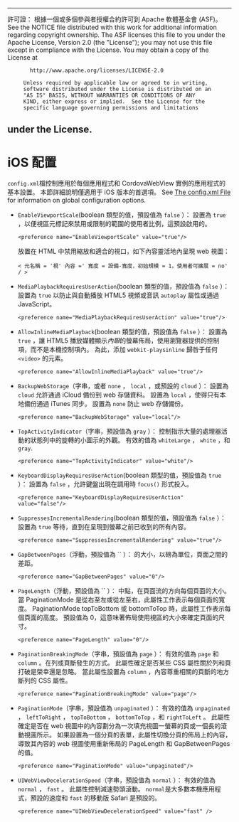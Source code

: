 * * *

許可證： 根據一個或多個參與者授權合約許可到 Apache 軟體基金會 (ASF)。 See the NOTICE file distributed with this work for additional information regarding copyright ownership. The ASF licenses this file to you under the Apache License, Version 2.0 (the "License"); you may not use this file except in compliance with the License. You may obtain a copy of the License at

           http://www.apache.org/licenses/LICENSE-2.0
    
         Unless required by applicable law or agreed to in writing,
         software distributed under the License is distributed on an
         "AS IS" BASIS, WITHOUT WARRANTIES OR CONDITIONS OF ANY
         KIND, either express or implied.  See the License for the
         specific language governing permissions and limitations
    

## under the License.

# iOS 配置

`config.xml`檔控制應用於每個應用程式和 CordovaWebView 實例的應用程式的基本設置。 本節詳細說明僅適用于 iOS 版本的首選項。 See [The config.xml File][1] for information on global configuration options.

 [1]: config_ref_index.md.html#The%20config.xml%20File

*   `EnableViewportScale`(boolean 類型的值，預設值為 `false` ）： 設置為 `true` ，以便視區元標記來禁用或限制的範圍的使用者比例，這預設啟用的。
    
        <preference name="EnableViewportScale" value="true"/>
        
    
    放置在 HTML 中禁用縮放和適合的視口，如下內容靈活地內呈現 web 視圖：
    
        < 元名稱 = '視' 內容 =' 寬度 = 設備-寬度，初始規模 = 1，使用者可擴展 = no' / >
        

*   `MediaPlaybackRequiresUserAction`(boolean 類型的值，預設值為 `false` ）： 設置為 `true` 以防止與自動播放 HTML5 視頻或音訊 `autoplay` 屬性或通過 JavaScript。
    
        <preference name="MediaPlaybackRequiresUserAction" value="true"/>
        

*   `AllowInlineMediaPlayback`(boolean 類型的值，預設值為 `false` ）： 設置為 `true` ，讓 HTML5 播放媒體顯示*內聯*的螢幕佈局，使用瀏覽器提供的控制項，而不是本機控制項內。 為此，添加 `webkit-playsinline` 歸咎于任何 `<video>` 的元素。
    
        <preference name="AllowInlineMediaPlayback" value="true"/>
        

*   `BackupWebStorage`（字串，或者 `none` ， `local` ，或預設的 `cloud` ）： 設置為 `cloud` 允許通過 iCloud 備份到 web 存儲資料。 設置為 `local` ，使得只有本地備份通過 iTunes 同步。 設置為 `none` 防止 web 存儲備份。
    
        <preference name="BackupWebStorage" value="local"/>
        

*   `TopActivityIndicator`（字串，預設值為 `gray` ）： 控制指示大量的處理器活動的狀態列中的旋轉的小圖示的外觀。 有效的值為 `whiteLarge` ， `white` ，和`gray`.
    
        <preference name="TopActivityIndicator" value="white"/>
        

*   `KeyboardDisplayRequiresUserAction`(boolean 類型的值，預設值為 `true` ）： 設置為 `false` ，允許鍵盤出現在調用時 `focus()` 形式投入。
    
        <preference name="KeyboardDisplayRequiresUserAction" value="false"/>
        

*   `SuppressesIncrementalRendering`(boolean 類型的值，預設值為 `false` ）： 設置為 `true` 等待，直到在呈現到螢幕之前已收到的所有內容。
    
        <preference name="SuppressesIncrementalRendering" value="true"/>
        

*   `GapBetweenPages`（浮動，預設值為 `` ）： 的大小，以磅為單位，頁面之間的差距。
    
        <preference name="GapBetweenPages" value="0"/>
        

*   `PageLength`（浮動，預設值為 `` ）： 中點，在頁面流的方向每個頁面的大小。 當 PaginationMode 是從右至左或從左至右，此屬性工作表示每個頁面的寬度。 PaginationMode topToBottom 或 bottomToTop 時，此屬性工作表示每個頁面的高度。 預設值為 0，這意味著佈局使用視區的大小來確定頁面的尺寸。
    
        <preference name="PageLength" value="0"/>
        

*   `PaginationBreakingMode`（字串，預設值為 `page` ）： 有效的值為 `page` 和 `column` 。在列或頁斷發生的方式。 此屬性確定是否某些 CSS 屬性關於列和頁打破是榮幸還是忽略。 當此屬性設置為 `column` ，內容尊重相關的頁斷的地方斷列的 CSS 屬性。
    
        <preference name="PaginationBreakingMode" value="page"/>
        

*   `PaginationMode`（字串，預設值為 `unpaginated` ）： 有效的值為 `unpaginated` ， `leftToRight` ， `topToBottom` ， `bottomToTop` ，和 `rightToLeft` 。 此屬性確定是否在 web 視圖中的內容劃分為一次填充視圖一螢幕的頁或一個長的滾動視圖所示。 如果設置為一個分頁的表單，此屬性切換分頁的佈局上的內容，導致其內容的 web 視圖使用重新佈局的 PageLength 和 GapBetweenPages 的值。
    
        <preference name="PaginationMode" value="unpaginated"/>
        

*   `UIWebViewDecelerationSpeed`（字串，預設值為 `normal` ）： 有效的值為 `normal` ， `fast` 。 此屬性控制減速勢頭滾動。 `normal`是大多數本機應用程式，預設的速度和 `fast` 的移動版 Safari 是預設的。
    
        <preference name="UIWebViewDecelerationSpeed" value="fast" />